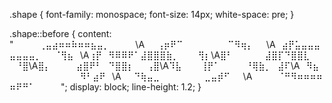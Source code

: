 .shape {
  font-family: monospace;
  font-size: 14px;
  white-space: pre;
}

.shape::before {
  content: "⠀⠀⠀⠀⢀⣤⣴⠶⠶⠷⠶⠶⣦⣤⡀⠀⠀⠀⠀\A⠀⠀⢠⡶⠟⠉⠀⠀⠀⠀⠀⠀⠀⠉⠻⢶⡄⠀⠀\A⠀⣴⡟⣥⣤⣤⣤⣤⣤⣤⣤⡀⠀⠀⠈⢻⣦⠀\A⢰⡟⠀⠻⠿⠿⠟⠁⣼⣿⣿⣿⣷⡀⠀⠀⠀⢻⡆\A⣿⠃⠀⠀⠀⠀⠀⣼⣿⡏⠙⣿⣿⣇⠀⠀⠀⠘⣿\A⣿⡄⠀⠀⠀⠀⣴⣿⠟⠃⠀⠙⣿⣿⡆⠀⠀⢠⣿\A⠹⣧⠀⠀⠀⢸⡟⠁⠀⠀⠀⠀⠘⢿⣷⡀⠀⣼⠏\A⠀⠻⣦⠀⠀⠀⠀⠀⠀⠀⠀⠀⠀⠀⠻⠃⣴⠟⠀\A⠀⠀⠙⢷⣤⣀⠀⠀⠀⠀⠀⠀⠀⣀⣤⡾⠋⠀⠀\A⠀⠀⠀⠀⠈⠛⠻⠶⠶⠶⠶⠶⠟⠛⠁⠀⠀⠀⠀";
  display: block;
  line-height: 1.2;
}


<!---
taiyouuu/taiyouuu is a ✨ special ✨ repository because its `README.md` (this file) appears on your GitHub profile.
You can click the Preview link to take a look at your changes.
--->

